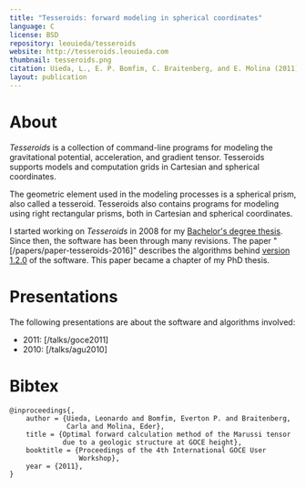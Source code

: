 ```yaml
---
title: "Tesseroids: forward modeling in spherical coordinates"
language: C
license: BSD
repository: leouieda/tesseroids
website: http://tesseroids.leouieda.com
thumbnail: tesseroids.png
citation: Uieda, L., E. P. Bomfim, C. Braitenberg, and E. Molina (2011), Optimal forward calculation method of the Marussi tensor due to a geologic structure at GOCE height, Proceedings of the 4th International GOCE User Workshop.
layout: publication
---
```


# About

*Tesseroids* is a collection of command-line programs for modeling the
gravitational potential, acceleration, and gradient tensor. Tesseroids supports
models and computation grids in Cartesian and spherical coordinates.

The geometric element used in the modeling processes is a spherical prism, also
called a tesseroid. Tesseroids also contains programs for modeling using right
rectangular prisms, both in Cartesian and spherical coordinates.

I started working on *Tesseroids* in 2008 for my
[Bachelor's degree thesis](http://dx.doi.org/10.6084/m9.figshare.963547).
Since then, the software has been through many revisions.
The paper "[/papers/paper-tesseroids-2016]" describes the algorithms behind
[version 1.2.0](http://dx.doi.org/10.5281/zenodo.16033) of the software.
This paper became a chapter of my PhD thesis.

# Presentations

The following presentations are about the software and algorithms involved:

* 2011: [/talks/goce2011]
* 2010: [/talks/agu2010]

# Bibtex

    @inproceedings{,
        author = {Uieda, Leonardo and Bomfim, Everton P. and Braitenberg,
                  Carla and Molina, Eder},
        title = {Optimal forward calculation method of the Marussi tensor
                 due to a geologic structure at GOCE height},
        booktitle = {Proceedings of the 4th International GOCE User
                     Workshop},
        year = {2011},
    }

